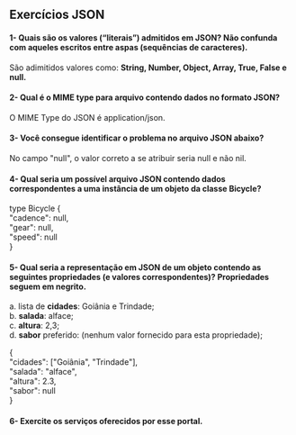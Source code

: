 ## Exercícios JSON 
 
#### 1- Quais são os valores (“literais”) admitidos em JSON? Não confunda com aqueles escritos entre aspas (sequências de caracteres). 
  São adimitidos valores como: **String, Number, Object, Array, True, False e null.**

#### 2- Qual é o MIME type para arquivo contendo dados no formato JSON? 
  O MIME Type do JSON é application/json.
  
#### 3- Você consegue identificar o problema no arquivo JSON abaixo?  
  No campo "null", o valor correto a se atribuir seria null e não nil.  
  
#### 4- Qual seria um possível arquivo JSON contendo dados correspondentes a uma instância de um objeto da classe Bicycle? 

type Bicycle {  
    "cadence": null,   
    "gear": null,  
    "speed": null  
}  

#### 5- Qual seria a representação em JSON de um objeto contendo as seguintes propriedades (e valores correspondentes)? Propriedades seguem em negrito.  

a. lista de **cidades**: Goiânia e Trindade;  
b. **salada**: alface;  
c. **altura**: 2,3;  
d. **sabor** preferido: (nenhum valor fornecido para esta propriedade);  

{  
    "cidades": ["Goiânia", "Trindade"],   
    "salada": "alface",  
    "altura": 2.3,  
    "sabor": null  
}  


#### 6- Exercite os serviços oferecidos por esse portal. 


